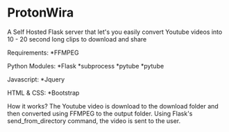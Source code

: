 # ProtonWira
A Self Hosted Flask server that let's you easily convert Youtube videos into 10 - 20 second long clips to download and share


Requirements:
  *FFMPEG

Python Modules:
  *Flask
  *subprocess
  *pytube
  *pytube
  
 Javascript:
  *Jquery
 
 HTML & CSS:
  *Bootstrap
  
How it works?
The Youtube video is download to the download folder and then converted using FFMPEG to the output folder. Using Flask's send_from_directory
command, the video is sent to the user.
